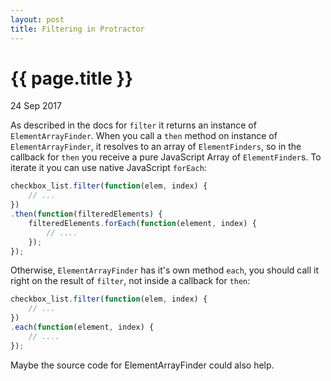```yaml
---
layout: post
title: Filtering in Protractor
---
```


{{ page.title }}
================

<p class="meta">24 Sep 2017</p>

As described in the docs for `filter` it returns an instance of `ElementArrayFinder`. 
When you call a `then` method on instance of `ElementArrayFinder`, it resolves to an array of `ElementFinders`,
so in the callback for `then` you receive a pure JavaScript Array of `ElementFinder`s. 
To iterate it you can use native JavaScript `forEach`:

``` javascript
checkbox_list.filter(function(elem, index) {
    // ...
})
.then(function(filteredElements) {
    filteredElements.forEach(function(element, index) {
        // ....
    });
});
```

Otherwise, `ElementArrayFinder` has it's own method `each`, you should call it right on the result of `filter`, 
not inside a callback for `then`:

``` javascript
checkbox_list.filter(function(elem, index) {
    // ...
})
.each(function(element, index) {
    // ....
});
```

Maybe the source code for ElementArrayFinder could also help.
